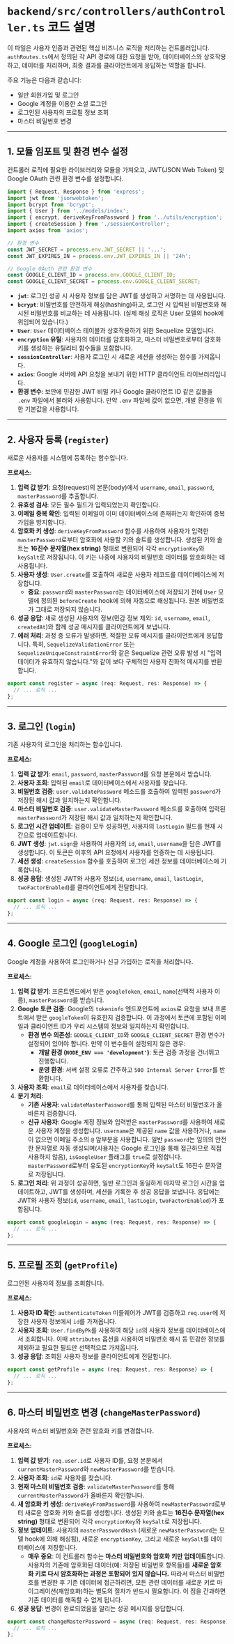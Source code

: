 # `backend/src/controllers/authController.ts` 코드 설명

이 파일은 사용자 인증과 관련된 핵심 비즈니스 로직을 처리하는 컨트롤러입니다. `authRoutes.ts`에서 정의된 각 API 경로에 대한 요청을 받아, 데이터베이스와 상호작용하고, 데이터를 처리하며, 최종 결과를 클라이언트에게 응답하는 역할을 합니다.

주요 기능은 다음과 같습니다:
-   일반 회원가입 및 로그인
-   Google 계정을 이용한 소셜 로그인
-   로그인된 사용자의 프로필 정보 조회
-   마스터 비밀번호 변경

---

## 1. 모듈 임포트 및 환경 변수 설정

컨트롤러 로직에 필요한 라이브러리와 모듈을 가져오고, JWT(JSON Web Token) 및 Google OAuth 관련 환경 변수를 설정합니다.

```typescript
import { Request, Response } from 'express';
import jwt from 'jsonwebtoken';
import bcrypt from 'bcrypt';
import { User } from '../models/index';
import { encrypt, deriveKeyFromPassword } from '../utils/encryption';
import { createSession } from './sessionController';
import axios from 'axios';

// 환경 변수
const JWT_SECRET = process.env.JWT_SECRET || '...';
const JWT_EXPIRES_IN = process.env.JWT_EXPIRES_IN || '24h';

// Google OAuth 관련 환경 변수
const GOOGLE_CLIENT_ID = process.env.GOOGLE_CLIENT_ID;
const GOOGLE_CLIENT_SECRET = process.env.GOOGLE_CLIENT_SECRET;
```

-   **`jwt`**: 로그인 성공 시 사용자 정보를 담은 JWT를 생성하고 서명하는 데 사용됩니다.
-   **`bcrypt`**: 비밀번호를 안전하게 해싱(hashing)하고, 로그인 시 입력된 비밀번호와 해시된 비밀번호를 비교하는 데 사용됩니다. (실제 해싱 로직은 User 모델의 hook에 위임되어 있습니다.)
-   **`User`**: `User` 데이터베이스 테이블과 상호작용하기 위한 Sequelize 모델입니다.
-   **`encryption` 유틸**: 사용자의 데이터를 암호화하고, 마스터 비밀번호로부터 암호화 키를 생성하는 유틸리티 함수들을 포함합니다.
-   **`sessionController`**: 사용자 로그인 시 새로운 세션을 생성하는 함수를 가져옵니다.
-   **`axios`**: Google 서버에 API 요청을 보내기 위한 HTTP 클라이언트 라이브러리입니다.
-   **환경 변수**: 보안에 민감한 JWT 비밀 키나 Google 클라이언트 ID 같은 값들을 `.env` 파일에서 불러와 사용합니다. 만약 `.env` 파일에 값이 없으면, 개발 환경을 위한 기본값을 사용합니다.

---

## 2. 사용자 등록 (`register`)

새로운 사용자를 시스템에 등록하는 함수입니다.

**프로세스:**
1.  **입력 값 받기**: 요청(request)의 본문(body)에서 `username`, `email`, `password`, `masterPassword`를 추출합니다.
2.  **유효성 검사**: 모든 필수 필드가 입력되었는지 확인합니다.
3.  **이메일 중복 확인**: 입력된 이메일이 이미 데이터베이스에 존재하는지 확인하여 중복 가입을 방지합니다.
4.  **암호화 키 생성**: `deriveKeyFromPassword` 함수를 사용하여 사용자가 입력한 `masterPassword`로부터 암호화에 사용할 키와 솔트를 생성합니다. 생성된 키와 솔트는 **16진수 문자열(hex string)** 형태로 변환되어 각각 `encryptionKey`와 `keySalt`로 저장됩니다. 이 키는 나중에 사용자의 비밀번호 데이터를 암호화하는 데 사용됩니다.
5.  **사용자 생성**: `User.create`를 호출하여 새로운 사용자 레코드를 데이터베이스에 저장합니다.
    -   **중요**: `password`와 `masterPassword`는 데이터베이스에 저장되기 전에 `User` 모델에 정의된 `beforeCreate` hook에 의해 자동으로 해싱됩니다. 원본 비밀번호가 그대로 저장되지 않습니다.
6.  **성공 응답**: 새로 생성된 사용자의 정보(민감 정보 제외: `id`, `username`, `email`, `createdAt`)와 함께 성공 메시지를 클라이언트에게 보냅니다.
7.  **에러 처리**: 과정 중 오류가 발생하면, 적절한 오류 메시지를 클라이언트에게 응답합니다. 특히, `SequelizeValidationError` 또는 `SequelizeUniqueConstraintError`와 같은 Sequelize 관련 오류 발생 시 "입력 데이터가 유효하지 않습니다."와 같이 보다 구체적인 사용자 친화적 메시지를 반환합니다.

```typescript
export const register = async (req: Request, res: Response) => {
  // ... 로직 ...
};
```

---

## 3. 로그인 (`login`)

기존 사용자의 로그인을 처리하는 함수입니다.

**프로세스:**
1.  **입력 값 받기**: `email`, `password`, `masterPassword`를 요청 본문에서 받습니다.
2.  **사용자 조회**: 입력된 `email`로 데이터베이스에서 사용자를 찾습니다.
3.  **비밀번호 검증**: `user.validatePassword` 메소드를 호출하여 입력된 `password`가 저장된 해시 값과 일치하는지 확인합니다.
4.  **마스터 비밀번호 검증**: `user.validateMasterPassword` 메소드를 호출하여 입력된 `masterPassword`가 저장된 해시 값과 일치하는지 확인합니다.
5.  **로그인 시간 업데이트**: 검증이 모두 성공하면, 사용자의 `lastLogin` 필드를 현재 시간으로 업데이트합니다.
6.  **JWT 생성**: `jwt.sign`을 사용하여 사용자의 `id`, `email`, `username`을 담은 JWT를 생성합니다. 이 토큰은 이후의 API 요청에서 사용자를 인증하는 데 사용됩니다.
7.  **세션 생성**: `createSession` 함수를 호출하여 로그인 세션 정보를 데이터베이스에 기록합니다.
8.  **성공 응답**: 생성된 JWT와 사용자 정보(`id`, `username`, `email`, `lastLogin`, `twoFactorEnabled`)를 클라이언트에게 전달합니다.

```typescript
export const login = async (req: Request, res: Response) => {
  // ... 로직 ...
};
```

---

## 4. Google 로그인 (`googleLogin`)

Google 계정을 사용하여 로그인하거나 신규 가입하는 로직을 처리합니다.

**프로세스:**
1.  **입력 값 받기**: 프론트엔드에서 받은 `googleToken`, `email`, `name`(선택적 사용자 이름), `masterPassword`를 받습니다.
2.  **Google 토큰 검증**: Google의 `tokeninfo` 엔드포인트에 `axios`로 요청을 보내 프론트에서 받은 `googleToken`이 유효한지 검증합니다. 이 과정에서 토큰에 포함된 이메일과 클라이언트 ID가 우리 시스템의 정보와 일치하는지 확인합니다.
    -   **환경 변수 의존성**: `GOOGLE_CLIENT_ID`와 `GOOGLE_CLIENT_SECRET` 환경 변수가 설정되어 있어야 합니다. 만약 이 변수들이 설정되지 않은 경우:
        -   **개발 환경 (`NODE_ENV === 'development'`)**: 토큰 검증 과정을 건너뛰고 진행합니다.
        -   **운영 환경**: 서버 설정 오류로 간주하고 `500 Internal Server Error`를 반환합니다.
3.  **사용자 조회**: `email`로 데이터베이스에서 사용자를 찾습니다.
4.  **분기 처리**:
    -   **기존 사용자**: `validateMasterPassword`를 통해 입력된 마스터 비밀번호가 올바른지 검증합니다.
    -   **신규 사용자**: Google 계정 정보와 입력받은 `masterPassword`를 사용하여 새로운 사용자 계정을 생성합니다. `username`은 제공된 `name` 값을 사용하거나, `name`이 없으면 이메일 주소의 `@` 앞부분을 사용합니다. 일반 `password`는 임의의 안전한 문자열로 자동 생성되며(사용자는 Google 로그인을 통해 접근하므로 직접 사용하지 않음), `isGoogleUser` 플래그를 `true`로 설정합니다. `masterPassword`로부터 유도된 `encryptionKey`와 `keySalt`도 16진수 문자열로 저장됩니다.
5.  **로그인 처리**: 위 과정이 성공하면, 일반 로그인과 동일하게 마지막 로그인 시간을 업데이트하고, JWT를 생성하며, 세션을 기록한 후 성공 응답을 보냅니다. 응답에는 JWT와 사용자 정보(`id`, `username`, `email`, `lastLogin`, `twoFactorEnabled`)가 포함됩니다.

```typescript
export const googleLogin = async (req: Request, res: Response) => {
  // ... 로직 ...
};
```

---

## 5. 프로필 조회 (`getProfile`)

로그인된 사용자의 정보를 조회합니다.

**프로세스:**
1.  **사용자 ID 확인**: `authenticateToken` 미들웨어가 JWT를 검증하고 `req.user`에 저장한 사용자 정보에서 `id`를 가져옵니다.
2.  **사용자 조회**: `User.findByPk`를 사용하여 해당 `id`의 사용자 정보를 데이터베이스에서 조회합니다. 이때 `attributes` 옵션을 사용하여 비밀번호 해시 등 민감한 정보를 제외하고 필요한 필드만 선택적으로 가져옵니다.
3.  **성공 응답**: 조회된 사용자 정보를 클라이언트에게 전달합니다.

```typescript
export const getProfile = async (req: Request, res: Response) => {
  // ... 로직 ...
};
```

---

## 6. 마스터 비밀번호 변경 (`changeMasterPassword`)

사용자의 마스터 비밀번호와 관련 암호화 키를 변경합니다.

**프로세스:**
1.  **입력 값 받기**: `req.user.id`로 사용자 ID를, 요청 본문에서 `currentMasterPassword`와 `newMasterPassword`를 받습니다.
2.  **사용자 조회**: `id`로 사용자를 찾습니다.
3.  **현재 마스터 비밀번호 검증**: `validateMasterPassword`를 통해 `currentMasterPassword`가 올바른지 확인합니다.
4.  **새 암호화 키 생성**: `deriveKeyFromPassword`를 사용하여 `newMasterPassword`로부터 새로운 암호화 키와 솔트를 생성합니다. 생성된 키와 솔트는 **16진수 문자열(hex string)** 형태로 변환되어 각각 `encryptionKey`와 `keySalt`로 저장됩니다.
5.  **정보 업데이트**: 사용자의 `masterPasswordHash` (새로운 `newMasterPassword`는 모델 hook에 의해 해싱됨), 새로운 `encryptionKey`, 그리고 새로운 `keySalt`를 데이터베이스에 저장합니다.
    -   **매우 중요**: 이 컨트롤러 함수는 **마스터 비밀번호와 암호화 키만 업데이트**합니다. 사용자의 기존에 암호화된 데이터(예: 저장된 비밀번호 항목들)를 **새로운 암호화 키로 다시 암호화하는 과정은 포함되어 있지 않습니다.** 따라서 마스터 비밀번호를 변경한 후 기존 데이터에 접근하려면, 모든 관련 데이터를 새로운 키로 마이그레이션(재암호화)하는 별도의 절차가 반드시 필요합니다. 이 점을 간과하면 기존 데이터를 해독할 수 없게 됩니다.
6.  **성공 응답**: 변경이 완료되었음을 알리는 성공 메시지를 응답합니다.

```typescript
export const changeMasterPassword = async (req: Request, res: Response) => {
  // ... 로직 ...
};
```
